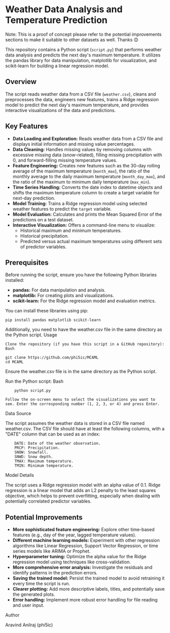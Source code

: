 
# Weather Data Analysis and Temperature Prediction

Note: This is a proof of concept please refer to the potential improvements sections to make it suitable to other datasets as well. Thanks 😊 

This repository contains a Python script (`script.py`) that performs weather data analysis and predicts the next day's maximum temperature. It utilizes the pandas library for data manipulation, matplotlib for visualization, and scikit-learn for building a linear regression model.

## Overview

The script reads weather data from a CSV file (`weather.csv`), cleans and preprocesses the data, engineers new features, trains a Ridge regression model to predict the next day's maximum temperature, and provides interactive visualizations of the data and predictions.

## Key Features

* **Data Loading and Exploration:** Reads weather data from a CSV file and displays initial information and missing value percentages.
* **Data Cleaning:** Handles missing values by removing columns with excessive missing data (snow-related), filling missing precipitation with 0, and forward-filling missing temperature values.
* **Feature Engineering:** Creates new features such as the 30-day rolling average of the maximum temperature (`month_max`), the ratio of the monthly average to the daily maximum temperature (`month_day_max`), and the ratio of the maximum to minimum daily temperature (`max_min`).
* **Time Series Handling:** Converts the date index to datetime objects and shifts the maximum temperature column to create a target variable for next-day prediction.
* **Model Training:** Trains a Ridge regression model using selected weather features to predict the `target` variable.
* **Model Evaluation:** Calculates and prints the Mean Squared Error of the predictions on a test dataset.
* **Interactive Visualization:** Offers a command-line menu to visualize:
    * Historical maximum and minimum temperatures.
    * Historical precipitation.
    * Predicted versus actual maximum temperatures using different sets of predictor variables.

## Prerequisites

Before running the script, ensure you have the following Python libraries installed:

* **pandas:** For data manipulation and analysis.
* **matplotlib:** For creating plots and visualizations.
* **scikit-learn:** For the Ridge regression model and evaluation metrics.

You can install these libraries using pip:
```
pip install pandas matplotlib scikit-learn
```
Additionally, you need to have the weather.csv file in the same directory as the Python script.
Usage

    Clone the repository (if you have this script in a GitHub repository):
    Bash
```
git clone https://github.com/phi5ic/MCAML
cd MCAML
```
Ensure the weather.csv file is in the same directory as the Python script.

Run the Python script:
Bash
```
    python script.py
```
    Follow the on-screen menu to select the visualizations you want to see. Enter the corresponding number (1, 2, 3, or 4) and press Enter.

Data Source

The script assumes the weather data is stored in a CSV file named weather.csv. The CSV file should have at least the following columns, with a "DATE" column that can be used as an index:
```
    DATE: Date of the weather observation.
    PRCP: Precipitation.
    SNOW: Snowfall.
    SNWD: Snow depth.
    TMAX: Maximum temperature.
    TMIN: Minimum temperature.
```
Model Details

The script uses a Ridge regression model with an alpha value of 0.1. Ridge regression is a linear model that adds an L2 penalty to the least squares objective, which helps to prevent overfitting, especially when dealing with potentially correlated predictor variables.

## Potential Improvements

* **More sophisticated feature engineering:** Explore other time-based features (e.g., day of the year, lagged temperature values).
* **Different machine learning models:** Experiment with other regression algorithms like Linear Regression, Support Vector Regression, or time series models like ARIMA or Prophet.
* **Hyperparameter tuning:** Optimize the alpha value for the Ridge regression model using techniques like cross-validation.
* **More comprehensive error analysis:** Investigate the residuals and identify patterns in the prediction errors.
* **Saving the trained model:** Persist the trained model to avoid retraining it every time the script is run.
* **Clearer plotting:** Add more descriptive labels, titles, and potentially save the generated plots.
* **Error handling:** Implement more robust error handling for file reading and user input.

Author

Aravind Anilraj (phi5ic)
